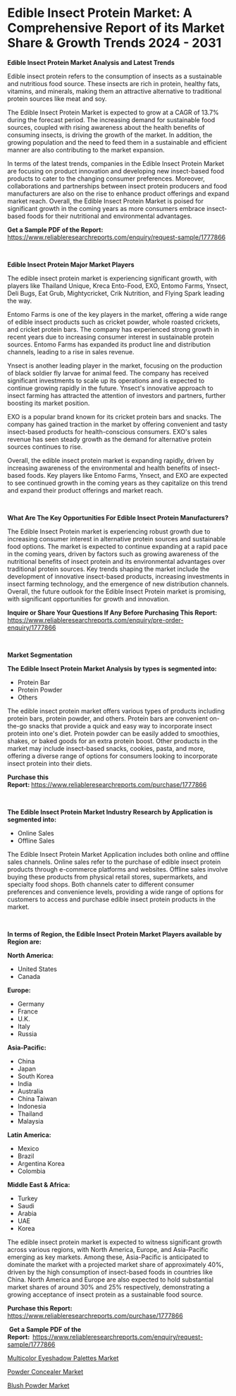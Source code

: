 <p><h1>Edible Insect Protein Market: A Comprehensive Report of its Market Share & Growth Trends 2024 - 2031</h1></p><p><strong>Edible Insect Protein Market Analysis and Latest Trends</strong></p>
<p><p>Edible insect protein refers to the consumption of insects as a sustainable and nutritious food source. These insects are rich in protein, healthy fats, vitamins, and minerals, making them an attractive alternative to traditional protein sources like meat and soy.</p><p>The Edible Insect Protein Market is expected to grow at a CAGR of 13.7% during the forecast period. The increasing demand for sustainable food sources, coupled with rising awareness about the health benefits of consuming insects, is driving the growth of the market. In addition, the growing population and the need to feed them in a sustainable and efficient manner are also contributing to the market expansion.</p><p>In terms of the latest trends, companies in the Edible Insect Protein Market are focusing on product innovation and developing new insect-based food products to cater to the changing consumer preferences. Moreover, collaborations and partnerships between insect protein producers and food manufacturers are also on the rise to enhance product offerings and expand market reach. Overall, the Edible Insect Protein Market is poised for significant growth in the coming years as more consumers embrace insect-based foods for their nutritional and environmental advantages.</p></p>
<p><strong>Get a Sample PDF of the Report:&nbsp;</strong> <a href="https://www.reliableresearchreports.com/enquiry/request-sample/1777866">https://www.reliableresearchreports.com/enquiry/request-sample/1777866</a></p>
<p>&nbsp;</p>
<p><strong>Edible Insect Protein Major Market Players</strong></p>
<p><p>The edible insect protein market is experiencing significant growth, with players like Thailand Unique, Kreca Ento-Food, EXO, Entomo Farms, Ynsect, Deli Bugs, Eat Grub, Mightycricket, Crik Nutrition, and Flying Spark leading the way.</p><p>Entomo Farms is one of the key players in the market, offering a wide range of edible insect products such as cricket powder, whole roasted crickets, and cricket protein bars. The company has experienced strong growth in recent years due to increasing consumer interest in sustainable protein sources. Entomo Farms has expanded its product line and distribution channels, leading to a rise in sales revenue.</p><p>Ynsect is another leading player in the market, focusing on the production of black soldier fly larvae for animal feed. The company has received significant investments to scale up its operations and is expected to continue growing rapidly in the future. Ynsect's innovative approach to insect farming has attracted the attention of investors and partners, further boosting its market position.</p><p>EXO is a popular brand known for its cricket protein bars and snacks. The company has gained traction in the market by offering convenient and tasty insect-based products for health-conscious consumers. EXO's sales revenue has seen steady growth as the demand for alternative protein sources continues to rise.</p><p>Overall, the edible insect protein market is expanding rapidly, driven by increasing awareness of the environmental and health benefits of insect-based foods. Key players like Entomo Farms, Ynsect, and EXO are expected to see continued growth in the coming years as they capitalize on this trend and expand their product offerings and market reach.</p></p>
<p>&nbsp;</p>
<p><strong>What Are The Key Opportunities For Edible Insect Protein Manufacturers?</strong></p>
<p><p>The Edible Insect Protein market is experiencing robust growth due to increasing consumer interest in alternative protein sources and sustainable food options. The market is expected to continue expanding at a rapid pace in the coming years, driven by factors such as growing awareness of the nutritional benefits of insect protein and its environmental advantages over traditional protein sources. Key trends shaping the market include the development of innovative insect-based products, increasing investments in insect farming technology, and the emergence of new distribution channels. Overall, the future outlook for the Edible Insect Protein market is promising, with significant opportunities for growth and innovation.</p></p>
<p><strong>Inquire or Share Your Questions If Any Before Purchasing This Report:</strong> <a href="https://www.reliableresearchreports.com/enquiry/pre-order-enquiry/1777866">https://www.reliableresearchreports.com/enquiry/pre-order-enquiry/1777866</a></p>
<p>&nbsp;</p>
<p><strong>Market Segmentation</strong></p>
<p><strong>The Edible Insect Protein Market Analysis by types is segmented into:</strong></p>
<p><ul><li>Protein Bar</li><li>Protein Powder</li><li>Others</li></ul></p>
<p><p>The edible insect protein market offers various types of products including protein bars, protein powder, and others. Protein bars are convenient on-the-go snacks that provide a quick and easy way to incorporate insect protein into one's diet. Protein powder can be easily added to smoothies, shakes, or baked goods for an extra protein boost. Other products in the market may include insect-based snacks, cookies, pasta, and more, offering a diverse range of options for consumers looking to incorporate insect protein into their diets.</p></p>
<p><strong>Purchase this Report:&nbsp;</strong><a href="https://www.reliableresearchreports.com/purchase/1777866">https://www.reliableresearchreports.com/purchase/1777866</a></p>
<p>&nbsp;</p>
<p><strong>The Edible Insect Protein Market Industry Research by Application is segmented into:</strong></p>
<p><ul><li>Online Sales</li><li>Offline Sales</li></ul></p>
<p><p>The Edible Insect Protein Market Application includes both online and offline sales channels. Online sales refer to the purchase of edible insect protein products through e-commerce platforms and websites. Offline sales involve buying these products from physical retail stores, supermarkets, and specialty food shops. Both channels cater to different consumer preferences and convenience levels, providing a wide range of options for customers to access and purchase edible insect protein products in the market.</p></p>
<p>&nbsp;</p>
<p><strong>In terms of Region, the Edible Insect Protein Market Players available by Region are:</strong></p>
<p>
    <p> <strong> North America: </strong>
        <ul>
            <li>United States</li>
            <li>Canada</li>
        </ul>
        </p> 
    <p> <strong> Europe: </strong>
        <ul>
            <li>Germany</li>
            <li>France</li>
            <li>U.K.</li>
            <li>Italy</li>
            <li>Russia</li>
        </ul>
        </p> 
    <p> <strong> Asia-Pacific: </strong>
        <ul>
            <li>China</li>
            <li>Japan</li>
            <li>South Korea</li>
            <li>India</li>
            <li>Australia</li>
            <li>China Taiwan</li>
            <li>Indonesia</li>
            <li>Thailand</li>
            <li>Malaysia</li>
        </ul>
        </p> 
    <p> <strong> Latin America: </strong>
        <ul>
            <li>Mexico</li>
            <li>Brazil</li>
            <li>Argentina Korea</li>
            <li>Colombia</li>
        </ul>
        </p> 
    <p> <strong> Middle East & Africa: </strong>
        <ul>
            <li>Turkey</li>
            <li>Saudi</li>
            <li>Arabia</li>
            <li>UAE</li>
            <li>Korea</li>
        </ul>
    </p>
    </p>
<p><p>The edible insect protein market is expected to witness significant growth across various regions, with North America, Europe, and Asia-Pacific emerging as key markets. Among these, Asia-Pacific is anticipated to dominate the market with a projected market share of approximately 40%, driven by the high consumption of insect-based foods in countries like China. North America and Europe are also expected to hold substantial market shares of around 30% and 25% respectively, demonstrating a growing acceptance of insect protein as a sustainable food source.</p></p>
<p><strong>Purchase this Report: </strong><a href="https://www.reliableresearchreports.com/purchase/1777866">https://www.reliableresearchreports.com/purchase/1777866</a></p>
<p>&nbsp;<strong>Get a Sample PDF of the Report:&nbsp;&nbsp;</strong><a href="https://www.reliableresearchreports.com/enquiry/request-sample/1777866">https://www.reliableresearchreports.com/enquiry/request-sample/1777866</a></p>
<p><strong></strong></p>
<p><p><a href="https://github.com/nancykennedykellievqfqt2/Market-Research-Report-List-1/blob/main/multicolor-eyeshadow-palettes-market.md">Multicolor Eyeshadow Palettes Market</a></p><p><a href="https://github.com/seekum/Market-Research-Report-List-1/blob/main/powder-concealer-market.md">Powder Concealer Market</a></p><p><a href="https://github.com/NorbertYates/Market-Research-Report-List-4/blob/main/blush-powder-market.md">Blush Powder Market</a></p></p>